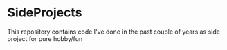 # SideProjects
This repository contains code I've done in the past couple of years as side project for pure hobby/fun
